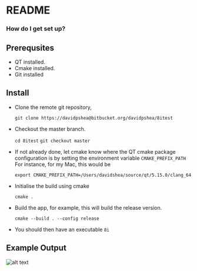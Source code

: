 # README #

### How do I get set up? ###

## Prerequsites
* QT installed.
* Cmake installed.
* Git installed

## Install
* Clone the remote git repository,

  `git clone https://davidpshea@bitbucket.org/davidpshea/8itest`
* Checkout the master branch.

  `cd 8itest`
`git checkout master`
* If not already done, let cmake know where the QT cmake package configuration is by setting the
environment variable `CMAKE_PREFIX_PATH`
For instance, for my Mac, this would be

  `export CMAKE_PREFIX_PATH=/Users/davidshea/source/qt/5.15.0/clang_64`
* Initialise the build using cmake

  `cmake .`
* Build the app, for example, this will build the release version.

  `cmake --build . --config release`
* You should then have an executable `8i`

## Example Output
![alt text](./givenfiles/Barbie.png "Title")
